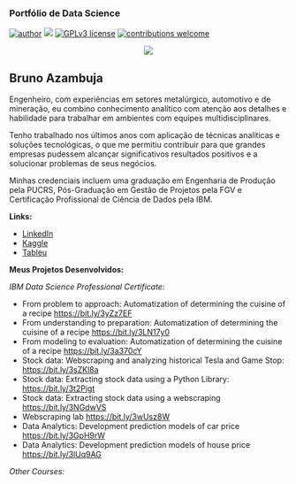 ### Portfólio de Data Science
[![author](https://img.shields.io/badge/author-brunoazambuja-red.svg)](https://www.linkedin.com/in/brunoazambuja) [![](https://img.shields.io/badge/python-3.5+-blue.svg)](https://www.python.org/downloads/release/python-365/) [![GPLv3 license](https://img.shields.io/badge/License-GPLv3-blue.svg)](http://perso.crans.org/besson/LICENSE.html) [![contributions welcome](https://img.shields.io/badge/contributions-welcome-brightgreen.svg?style=flat)](https://github.com/brunoazambuja)

<p align="center">
  <img src="https://github.com/BrunoAzambuja/template_portfolio/blob/main/banner.jpg" >
</p>

## Bruno Azambuja

Engenheiro, com experiências em setores metalúrgico, automotivo e de mineração, eu combino conhecimento analítico com atenção aos detalhes e habilidade para trabalhar em ambientes com equipes multidisciplinares.

Tenho trabalhado nos últimos anos com aplicação de técnicas analíticas e soluções tecnológicas, o que me permitiu contribuir para que grandes empresas pudessem alcançar significativos resultados positivos e a solucionar problemas de seus negócios.

Minhas credenciais incluem uma graduação em Engenharia de Produção pela PUCRS, Pós-Graduação em Gestão de Projetos pela FGV e Certificação Profissional de Ciência de Dados pela IBM.

**Links:**
* [LinkedIn](https://www.linkedin.com/in/brunoazambuja)
* [Kaggle](https://www.kaggle.com/brunoazambuja)
* [Tableu](https://public.tableau.com/app/profile/bruno.azambuja)



**Meus Projetos Desenvolvidos:**

*IBM Data Science Professional Certificate:*
* From problem to approach: Automatization of determining the cuisine of a recipe https://bit.ly/3yZz7EF
* From understanding to preparation: Automatization of determining the cuisine of a recipe  https://bit.ly/3LN17y0
* From modeling to evaluation: Automatization of determining the cuisine of a recipe https://bit.ly/3a370cY
* Stock data: Webscraping and analyzing historical Tesla and Game Stop: https://bit.ly/3sZKl8a
* Stock data: Extracting stock data using a Python Library: https://bit.ly/3t2Pigt
* Stock data: Extracting stock data using a webscraping https://bit.ly/3NGdwVS
* Webscraping lab https://bit.ly/3wUsz8W
* Data Analytics: Development prediction models of car price https://bit.ly/3GpH9rW
* Data Analytics: Development prediction models of house price https://bit.ly/3lUq9AG

*Other Courses:*
